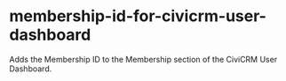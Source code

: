 # membership-id-for-civicrm-user-dashboard
Adds the Membership ID to the Membership section of the CiviCRM User Dashboard.
